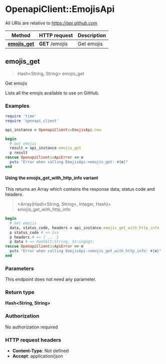 # OpenapiClient::EmojisApi

All URIs are relative to *https://api.github.com*

| Method | HTTP request | Description |
| ------ | ------------ | ----------- |
| [**emojis_get**](EmojisApi.md#emojis_get) | **GET** /emojis | Get emojis |


## emojis_get

> Hash&lt;String, String&gt; emojis_get

Get emojis

Lists all the emojis available to use on GitHub.

### Examples

```ruby
require 'time'
require 'openapi_client'

api_instance = OpenapiClient::EmojisApi.new

begin
  # Get emojis
  result = api_instance.emojis_get
  p result
rescue OpenapiClient::ApiError => e
  puts "Error when calling EmojisApi->emojis_get: #{e}"
end
```

#### Using the emojis_get_with_http_info variant

This returns an Array which contains the response data, status code and headers.

> <Array(Hash&lt;String, String&gt;, Integer, Hash)> emojis_get_with_http_info

```ruby
begin
  # Get emojis
  data, status_code, headers = api_instance.emojis_get_with_http_info
  p status_code # => 2xx
  p headers # => { ... }
  p data # => Hash&lt;String, String&gt;
rescue OpenapiClient::ApiError => e
  puts "Error when calling EmojisApi->emojis_get_with_http_info: #{e}"
end
```

### Parameters

This endpoint does not need any parameter.

### Return type

**Hash&lt;String, String&gt;**

### Authorization

No authorization required

### HTTP request headers

- **Content-Type**: Not defined
- **Accept**: application/json

